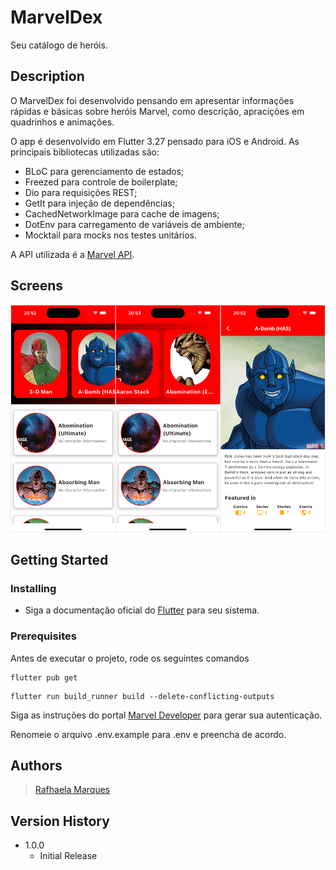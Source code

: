 # MarvelDex

Seu catálogo de heróis.

## Description

O MarvelDex foi desenvolvido pensando em apresentar informações rápidas e básicas sobre heróis Marvel, como descrição, apracições em quadrinhos e animações.

O app é desenvolvido em Flutter 3.27 pensado para iOS e Android. As principais bibliotecas utilizadas são:

- BLoC para gerenciamento de estados;
- Freezed para controle de boilerplate;
- Dio para requisições REST;
- GetIt para injeção de dependências;
- CachedNetworkImage para cache de imagens;
- DotEnv para carregamento de variáveis de ambiente;
- Mocktail para mocks nos testes unitários.

A API utilizada é a [Marvel API](https://developer.marvel.com/documentation/generalinfo).


## Screens
![Screenshots de telas principais](/assets/screenshots/collage.png)


## Getting Started

### Installing

* Siga a documentação oficial do [Flutter](https://flutter-ko.dev/get-started/install) para seu sistema.

### Prerequisites

Antes de executar o projeto, rode os seguintes comandos
```
flutter pub get
```
```
flutter run build_runner build --delete-conflicting-outputs
```

Siga as instruções do portal [Marvel Developer](https://developer.marvel.com/documentation/authorization) para gerar sua autenticação.

Renomeie o arquivo .env.example para .env e preencha de acordo.

## Authors

> [Rafhaela Marques](https://www.linkedin.com/in/rafhaela-marques/)

## Version History

* 1.0.0
    * Initial Release